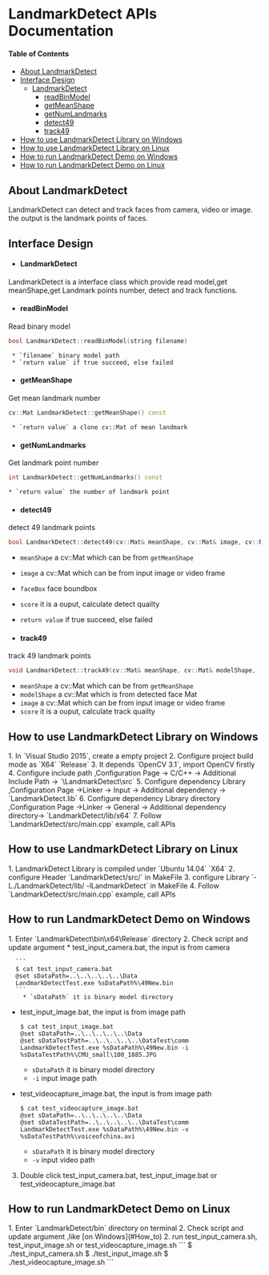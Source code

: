 # LandmarkDetect APIs Documentation

#### Table of Contents
* [About LandmarkDetect](#About_LandmarkDetect)
* [Interface Design](#Interface_Design)
   * [LandmarkDetect](#LandmarkDetect)
      * [readBinModel](#readBinModel)
      * [getMeanShape](#getMeanShape)
      * [getNumLandmarks](#getNumLandmarks)
      * [detect49](#detect49)
      * [track49](#track49)
* [How to use LandmarkDetect Library on Windows](#How_to_use)
* [How to use LandmarkDetect Library on Linux](#How_to_use_Linux)
* [How to run LandmarkDetect Demo on Windows](#How_to)
* [How to run LandmarkDetect Demo on Linux](#How_to_Linux)

<h2 id="About_LandmarkDetect" >About LandmarkDetect</h2>
LandmarkDetect can detect and track faces from camera, video or image. the output is the landmark points of faces.

<h2 id="Interface_Design" >Interface Design</h2>


* <h4 id="LandmarkDetect"> LandmarkDetect</h4>  
LandmarkDetect is a interface class which provide read model,get meanShape,get Landmark points number, detect and track  functions.

* <h4 id="readBinModel"> readBinModel</h4>  
Read binary model
  ```C++
  bool LandmarkDetect::readBinModel(string filename)
  ```
     * `filename` binary model path
     * `return value` if true succeed, else failed

* <h4 id="getMeanShape"> getMeanShape</h4>   
Get mean landmark number
  ```C++
cv::Mat LandmarkDetect::getMeanShape() const
  ```
     * `return value` a clone cv::Mat of mean landmark

* <h4 id="getNumLandmarks"> getNumLandmarks</h4>   
Get landmark point number
 ```C++
int LandmarkDetect::getNumLandmarks() const
 ```
    * `return value` the number of landmark point

* <h4 id="detect49"> detect49</h4>   
detect 49 landmark points
```C++
bool LandmarkDetect::detect49(cv::Mat& meanShape, cv::Mat& image, cv::Rect faceBox, float& score)
```
  * `meanShape` a cv::Mat which can be from `getMeanShape`
  * `image` a cv::Mat which can be from input image or video frame
  * `faceBox` face boundbox
  * `score` it is a ouput, calculate detect quailty
  * `return value` if true succeed, else failed

* <h4 id="track49"> track49</h4>   
track 49 landmark points
```C++
void LandmarkDetect::track49(cv::Mat& meanShape, cv::Mat& modelShape,  cv::Mat& image, float& score)
```
  * `meanShape` a cv::Mat which can be from `getMeanShape`
  * `modelShape` a cv::Mat which is from detected face Mat
  * `image` a cv::Mat which can be from input image or video frame
  * `score` it is a ouput, calculate track quailty

<h2 id="How_to_use">How to use LandmarkDetect Library on Windows</h2>
1. In `Visual Studio 2015`, create a empty project
2. Configure project build mode as `X64` `Release`
3. It depends `OpenCV 3.1`, import OpenCV firstly
4. Configure include path ,Configuration Page -> C/C++ -> Additional Include Path -> `\LandmarkDetect\src`
5. Configure dependency Library ,Configuration Page ->Linker -> Input -> Additional dependency -> `LandmarkDetect.lib`
6. Configure dependency Library directory ,Configuration Page ->Linker -> General -> Additional dependency directory-> `LandmarkDetect/lib/x64`
7. Follow `LandmarkDetect/src/main.cpp` example, call APIs

<h2 id="How_to_use_Linux">How to use LandmarkDetect Library on Linux</h2>
1. LandmarkDetect Library is compiled under `Ubuntu 14.04` `X64`
2. configure Header  `LandmarkDetect/src/` in MakeFile
3. configure Library `-L./LandmarkDetect/lib/ -lLandmarkDetect` in MakeFile
4. Follow `LandmarkDetect/src/main.cpp` example, call APIs


<h2 id="How_to">How to run LandmarkDetect Demo on Windows</h2>
1. Enter `LandmarkDetect\bin\x64\Release` directory
2. Check script and update argument
     * test_input_camera.bat, the input is from camera  

      ```
      $ cat test_input_camera.bat
      @set sDataPath=..\..\..\..\..\Data
      LandmarkDetectTest.exe %sDataPath%\49New.bin
      ```
        * `sDataPath` it is binary model directory

  * test_input_image.bat, the input is from image path

    ```
    $ cat test_input_image.bat
    @set sDataPath=..\..\..\..\..\Data
    @set sDataTestPath=..\..\..\..\..\DataTest\comm
    LandmarkDetectTest.exe %sDataPath%\49New.bin -i %sDataTestPath%\CMU_small\100_1885.JPG
    ```
      * `sDataPath` it is binary model directory
      * `-i` input image path

  * test_videocapture_image.bat, the input is from image path

    ```
    $ cat test_videocapture_image.bat
    @set sDataPath=..\..\..\..\..\Data
    @set sDataTestPath=..\..\..\..\..\DataTest\comm
    LandmarkDetectTest.exe %sDataPath%\49New.bin -v %sDataTestPath%\voiceofchina.avi
    ```
      * `sDataPath` it is binary model directory
      * `-v` input video path
3. Double click test_input_camera.bat, test_input_image.bat or test_videocapture_image.bat

<h2 id="How_to_Linux">How to run LandmarkDetect Demo on Linux</h2>
1. Enter `LandmarkDetect/bin` directory on terminal
2. Check script and update argument ,like [on Windows](#How_to)
2. run test_input_camera.sh, test_input_image.sh or test_videocapture_image.sh
```
$ ./test_input_camera.sh
$ ./test_input_image.sh
$ ./test_videocapture_image.sh
```

